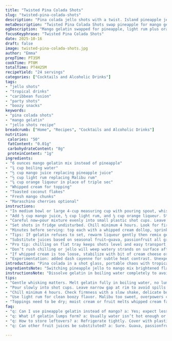 ```yaml
---
title: "Twisted Pina Colada Shots"
slug: "twisted-pina-colada-shots"
description: "Pina colada jello shots with a twist. Island pineapple jello base swapped to mango for freshness, splash of light rum plus orange liqueur. Chill until firm but not hard like stone. Whipped cream topping with toasted coconut and fresh mango chunks. Perfect chug and chew combo. Watch for firm wobble before pulling. No bitter alcohol burn here. Sweet, tropical, and boozy. 24 shots. Low fat, low protein, moderate carbs. Quick dissolve jello step critical. Drain excess moisture if too runny. Subbing juices works for flavor play. Whip cream or coconut cream both fine. Aim for chilled but not frozen. Reheat liqueur briefly if gel doesn’t set right first try. Always level cups or messy pours follow."
metaDescription: "Twisted Pina Colada Shots swap pineapple for mango gelatin, light rum, orange liqueur, topped with whipped cream and toasted coconut. Chill for firm jello shots."
ogDescription: "Mango gelatin swapped for pineapple, light rum plus orange liqueur. Whipped cream, toasted coconut, fresh mango finish. Chill 4+ hrs; watch for firm jiggle."
focusKeyphrase: "Twisted Pina Colada Shots"
date: 2025-10-16
draft: false
image: twisted-pina-colada-shots.jpg
author: "Emma"
prepTime: PT35M
cookTime: PT0M
totalTime: PT4H25M
recipeYield: "24 servings"
categories: ["Cocktails and Alcoholic Drinks"]
tags:
- "jello shots"
- "tropical drinks"
- "caribbean fusion"
- "party shots"
- "boozy snacks"
keywords:
- "pina colada shots"
- "mango gelatin"
- "jello shots recipe"
breadcrumb: ["Home", "Recipes", "Cocktails and Alcoholic Drinks"]
nutrition: 
 calories: "50"
 fatContent: "0.01g"
 carbohydrateContent: "8g"
 proteinContent: "1g"
ingredients:
- "6 ounces mango gelatin mix instead of pineapple"
- "¾ cup boiling water"
- "½ cup mango juice replacing pineapple juice"
- "½ cup light rum replacing Malibu rum"
- "¼ cup orange liqueur in place of triple sec"
- "Whipped cream for topping"
- "Toasted coconut flakes"
- "Fresh mango chunks"
- "Maraschino cherries optional"
instructions:
- "In medium bowl or large 4-cup measuring cup with pouring spout, whisk mango gelatin powder into ¾ cup boiling water until completely dissolved. No grainy bits, no waiting around or lumps."
- "Add ½ cup mango juice, ½ cup light rum, and ¼ cup orange liqueur. Stir firmly but don’t aerate; mix till uniform, silky without foam on surface."
- "Careful now—pour mixture evenly into small plastic shot cups. Leave tiny space under rim, prevents spills during fridge crawl."
- "Set shots in fridge undisturbed. Chill minimum 4 hours. Look for firm jiggle, not liquid swim, when shaking gently. Too stiff means overdone, too soft means wait longer."
- "Minutes before serving: top each with a whipped cream dollop, sprinkle toasted coconut flakes, drop fresh mango chunks. Optional halved Maraschino cherry adds color pop and zing."
- "Tips: If gelatin refuses to set, rewarm liqueur gently then remix gelatin liquid and pour again. Use dark rum for deeper flavor if preferred — adjust sweetness accordingly."
- "Substitute juices based on seasonal fruit—guava, passionfruit all great. Always bloom gelatin in boiling water first; skipping kills texture."
- "Pro tip: chilling on flat tray keeps shots level and easy transport, no sloshing. Toppings should be dry to avoid melting cream fast."
- "Don’t rush chilling or jello will weep watery strands on surface after cutting. Wait for solid wobble with spring."
- "If whipped cream is too loose, stabilize with bit of cream cheese or powdered sugar for holds under tropical heat."
- "Experimentation: added dash cayenne for subtle heat contrast. Unexpected but satisfying."
introduction: "Pina colada in a shot glass, portable chaos with tropical punch. Been down this road a few times; jello shots often mess up texture or too boozy and bitter. Learned to swap pineapple jello for mango for more vivid, fruity brightness. Boil first, dissolve second. Temperature is key—too cool and gelatin lumps show up like bad tattoos. Use measuring cups with a spout, pouring clear saves cleanup wars. Chilling? Don't rely on timers—squeeze jello gently; firm spring means party ready. Toppings bring contrast—sweet coconut crunch, creamy whipped balance, fresh fruit bite. Forget triple sec, orange liqueur brings zest and rounds edges. Rum choice matters: Malibu sweet but heavy, light rum cuts clean. Tried cayenne dash for old kitchen dare—delicious punch underneath. Consistency beats speed every time. Flexible, forgiving. Just watch it set. If it fails, rework quickly. Shots hold well in fridge but consume within 24 hours before cream weeps. Perfect chaos in portion."
ingredientsNote: "Switching pineapple jello to mango mix brightened flavor without losing that tropical punch. Boiling water must be hot but handled right to fully dissolve gelatin strands—never stir cold liquid directly or get clumps. Swapped Malibu rum with light rum for lower sweetness and better alcohol bite that mates well with orange liqueur; triple sec replaced to avoid excess syrupy notes. Juice swaps are possible; ensure juice flavors are fresh and not overly acidic which can inhibit gelatin setting. Whipped cream can be homemade or store-bought, stabilize with cream cheese if melting fast in warm zones. Toppings elevate texture: toasted coconut adds crunch, fresh mango chunks bring contrast. Keep ingredients dry before topping helps keep whipped cream fresh longer. Jello shots fragile when warm—store cold. Always level cups on tray for neat fridge storage and equal setting."
instructionsNote: "Dissolve gelatin in boiling water completely to avoid graininess; pause here to whisk until clear mixture appears, no clumps should show. Add juices and liqueurs carefully, rapid stirring prevents foam but don’t over-mix air in. Pour slowly into shot cups, fill to just under rim to prevent drips. Arrange flat and steady in fridge; cold temperature triggers gelatin firming. Instead of strict timers, observe texture—a gentle shake yielding firm wobble signals readiness. Before serving, carefully add whipped cream using piping bag or spoon. Toast coconut on stove or oven until golden brown, scent should be nutty but not burnt. Use fresh fruit to balance creaminess; do not pre-cut too long before serving to avoid sogginess. If jelly not firm after 4 hours, don’t panic—return to fridge or remake liquid warm gelatin. Efficiency tip: heat liqueur briefly for better dissolution. Shots hold shape best cold, serve within a day."
tips:
- "Gentle whisking matters. Melt gelatin fully in boiling water, no lumps. Stir fast but don’t aerate. Smooth, clear means ready to add juices and booze. Wait till no foam to pour."
- "Pour slowly into shot cups. Leave narrow gap at rim to avoid spills. Plastic cups best for ease and portioning. Arrange level on tray. Fridge vibrations unsettle setting if cups uneven."
- "Chill minimum 4 hours. Check firmness with a slow shake, delicate bounce signals done. Too stiff means overcooked gel, dry texture. Too soft? Wait longer, not impatient."
- "Use light rum for clean boozy flavor. Malibu too sweet, overpowers citrus. Orange liqueur works better than triple sec here; cuts syrupy edges. Heat liqueur if gelatin won’t set at first."
- "Toppings need to be dry; moist cream or fruit melts whipped cream fast. Toast coconut till golden brown nutty scent, not dark burnt. Fresh mango chunks add chew contrast, balance creaminess."
faq:
- "q: Can I use pineapple gelatin instead of mango? a: Yes; expect less brightness. Mango adds fresh tone. Pineapple gelatin acid can sometimes hinder firm gel so adjust chilling time longer."
- "q: What if gelatin lumps form? a: Usually water isn’t hot enough or stirred cold too quick. Reheat liquid, whisk again in hot water. Avoid cold juices till powder melts fully."
- "q: How to store leftovers? a: Refrigerate tightly. Cover with plastic wrap or lid. Cream topping lasts a day tops before weeping. Shots hold shape cold but soften warm fast."
- "q: Can other fruit juices be substituted? a: Sure. Guava, passionfruit good fits. Avoid overly acidic juices like lemon as they weaken gel structure. Always taste test mix before chilling."

---
```


